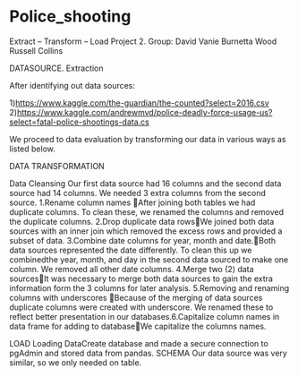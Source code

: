 # Police_shooting

Extract – Transform – Load Project 2.  Group: David Vanie Burnetta Wood Russell Collins

DATASOURCE. Extraction 

After identifying out data sources:

1)https://www.kaggle.com/the-guardian/the-counted?select=2016.csv
2)https://www.kaggle.com/andrewmvd/police-deadly-force-usage-us?select=fatal-police-shootings-data.cs

We proceed to data evaluation by transforming our data in various ways as listed below.

DATA TRANSFORMATION

Data Cleansing Our first data source had 16 columns and the second data source had 14 columns. We needed 3 extra columns from the second source.
1.Rename column names  After joining both tables we had duplicate columns. To clean these, we renamed the columns and removed the duplicate columns.
2.Drop duplicate data rowsWe joined both data sources with an inner join which removed the excess rows and provided a subset of data.
3.Combine date columns for year, month and date.Both data sources represented the date differently. To clean this up we combinedthe year, month, and day in the second data sourced to make one column. We removed all other date columns.
4.Merge two (2) data sourcesIt was necessary to merge both data sources to gain the extra information form the 3 columns for later analysis.
5.Removing and renaming columns with underscores Because of the merging of data sources duplicate columns were created with underscore. We renamed these to reflect better presentation in our databases.6.Capitalize column names in data frame for adding to databaseWe capitalize the columns names.

LOAD Loading DataCreate database and made a secure connection to pgAdmin and stored data  from pandas.
SCHEMA Our data source was very similar, so we only needed on table.
